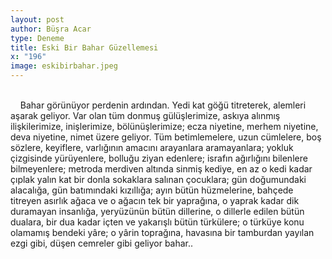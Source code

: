 ```yaml
---
layout: post
author: Büşra Acar
type: Deneme
title: Eski Bir Bahar Güzellemesi
x: "196"
image: eskibirbahar.jpeg
---
```

<br/>
&nbsp;&nbsp;&nbsp;&nbsp;Bahar görünüyor perdenin ardından. Yedi kat göğü titreterek, alemleri aşarak geliyor. Var olan tüm donmuş gülüşlerimize, askıya alınmış ilişkilerimize, inişlerimize, bölünüşlerimize; ecza niyetine, merhem niyetine, deva niyetine, nimet üzere geliyor. Tüm betimlemelere, uzun cümlelere, boş sözlere, keyiflere, varlığının amacını arayanlara aramayanlara; yokluk çizgisinde yürüyenlere, bolluğu ziyan edenlere; israfın ağırlığını bilenlere bilmeyenlere; metroda merdiven altında sinmiş kediye, en az o kedi kadar çıplak yalın kat bir donla sokaklara salınan çocuklara; gün doğumundaki alacalığa, gün batımındaki kızıllığa; ayın bütün hüzmelerine, bahçede titreyen asırlık ağaca ve o ağacın tek bir yaprağına, o yaprak kadar dik duramayan insanlığa, yeryüzünün bütün dillerine, o dillerle edilen bütün dualara, bir dua kadar içten ve yakarışlı bütün türkülere; o türküye konu olamamış bendeki yâre; o yârin toprağına, havasına bir tamburdan yayılan ezgi gibi, düşen cemreler gibi geliyor bahar..
